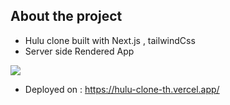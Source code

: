 ## About the project

- Hulu clone built with Next.js , tailwindCss
- Server side Rendered App

![](https://user-images.githubusercontent.com/56540121/132661745-af4ebe8b-653c-43f6-9df9-0c73c1de885e.png)

- Deployed on : https://hulu-clone-th.vercel.app/

